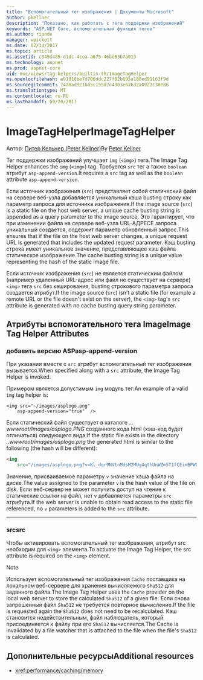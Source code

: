 ```yaml
---
title: "Вспомогательный тег изображения | Документы Microsoft"
author: pkellner
description: "Показано, как работать с тега поддержки изображений"
keywords: "ASP.NET Core, вспомогательная функция тегов"
ms.author: riande
manager: wpickett
ms.date: 02/14/2017
ms.topic: article
ms.assetid: c045d485-d1dc-4cea-a675-46be83b7a013
ms.technology: aspnet
ms.prod: aspnet-core
uid: mvc/views/tag-helpers/builtin-th/ImageTagHelper
ms.openlocfilehash: e91018be7d706ddc227f82b695a188ed91163f9d
ms.sourcegitcommit: 74a8ad9c1ba5c155d7c4303e67632a0922c38e86
ms.translationtype: MT
ms.contentlocale: ru-RU
ms.lasthandoff: 09/20/2017
---
```

# <a name="imagetaghelper"></a><span data-ttu-id="4a2f5-104">ImageTagHelper</span><span class="sxs-lookup"><span data-stu-id="4a2f5-104">ImageTagHelper</span></span>

<span data-ttu-id="4a2f5-105">Автор: [Питер Кельнер (Peter Kellner)](http://peterkellner.net)</span><span class="sxs-lookup"><span data-stu-id="4a2f5-105">By [Peter Kellner](http://peterkellner.net)</span></span> 

<span data-ttu-id="4a2f5-106">Тег поддержки изображений улучшает `img` (`<img>`) тега.</span><span class="sxs-lookup"><span data-stu-id="4a2f5-106">The Image Tag Helper enhances the `img` (`<img>`) tag.</span></span> <span data-ttu-id="4a2f5-107">Требуется `src` тег а также `boolean` атрибут `asp-append-version`.</span><span class="sxs-lookup"><span data-stu-id="4a2f5-107">It requires a `src` tag as well as the `boolean` attribute `asp-append-version`.</span></span>

<span data-ttu-id="4a2f5-108">Если источник изображения (`src`) представляет собой статический файл на сервере веб-узла добавляется уникальный кэша busting строку как параметр запроса для источника изображения.</span><span class="sxs-lookup"><span data-stu-id="4a2f5-108">If the image source (`src`) is a static file on the host web server, a unique cache busting string is appended as a query parameter to the image source.</span></span> <span data-ttu-id="4a2f5-109">Это гарантирует, что при изменении файла на сервере веб-узла URL-АДРЕСЕ запроса уникальный создается, содержит параметр обновленный запрос.</span><span class="sxs-lookup"><span data-stu-id="4a2f5-109">This ensures that if the file on the host web server changes, a unique request URL is generated that includes the updated request parameter.</span></span> <span data-ttu-id="4a2f5-110">Кэш busting строка имеет уникальное значение, представляющее хэш файла статическое изображение.</span><span class="sxs-lookup"><span data-stu-id="4a2f5-110">The cache busting string is a unique value representing the hash of the static image file.</span></span>

<span data-ttu-id="4a2f5-111">Если источник изображения (`src`) не является статическим файлом (например удаленный URL-адрес или файл не существует на сервере) `<img>` тега `src` без кэширования, busting строкового параметра запроса создается атрибут.</span><span class="sxs-lookup"><span data-stu-id="4a2f5-111">If the image source (`src`) isn't a static file (for example a remote URL or the file doesn't exist on the server), the `<img>` tag's `src` attribute is generated with no cache busting query string parameter.</span></span>

## <a name="image-tag-helper-attributes"></a><span data-ttu-id="4a2f5-112">Атрибуты вспомогательного тега Image</span><span class="sxs-lookup"><span data-stu-id="4a2f5-112">Image Tag Helper Attributes</span></span>


### <a name="asp-append-version"></a><span data-ttu-id="4a2f5-113">добавить версию ASP</span><span class="sxs-lookup"><span data-stu-id="4a2f5-113">asp-append-version</span></span>

<span data-ttu-id="4a2f5-114">При указании вместе с `src` атрибут вспомогательный тег изображения вызывается.</span><span class="sxs-lookup"><span data-stu-id="4a2f5-114">When specified along with a `src` attribute, the Image Tag Helper is invoked.</span></span>

<span data-ttu-id="4a2f5-115">Примером является допустимым `img` модуль тег:</span><span class="sxs-lookup"><span data-stu-id="4a2f5-115">An example of a valid `img` tag helper is:</span></span>

```cshtml
<img src="~/images/asplogo.png" 
    asp-append-version="true"  />
```

<span data-ttu-id="4a2f5-116">Если статический файл существует в каталоге *... wwwroot/Images/asplogo.PNG* созданного кода html (хэш-код будет отличаться) следующего вида:</span><span class="sxs-lookup"><span data-stu-id="4a2f5-116">If the static file exists in the directory *..wwwroot/images/asplogo.png* the generated html is similar to the following (the hash will be different):</span></span>

```html
<img 
    src="/images/asplogo.png?v=Kl_dqr9NVtnMdsM2MUg4qthUnWZm5T1fCEimBPWDNgM"/>
```

<span data-ttu-id="4a2f5-117">Значение, присваиваемое параметру `v` значение хэша файла на диске.</span><span class="sxs-lookup"><span data-stu-id="4a2f5-117">The value assigned to the parameter `v` is the hash value of the file on disk.</span></span> <span data-ttu-id="4a2f5-118">Если веб-сервер не может получить доступ на чтение к статические ссылки на файл, нет `v` добавляется параметры `src` атрибута.</span><span class="sxs-lookup"><span data-stu-id="4a2f5-118">If the web server is unable to obtain read access to the static file referenced,  no `v` parameters is added to the `src` attribute.</span></span>

- - -

### <a name="src"></a><span data-ttu-id="4a2f5-119">src</span><span class="sxs-lookup"><span data-stu-id="4a2f5-119">src</span></span>

<span data-ttu-id="4a2f5-120">Чтобы активировать вспомогательный тег изображения, атрибут src необходим для `<img>` элемента.</span><span class="sxs-lookup"><span data-stu-id="4a2f5-120">To activate the Image Tag Helper, the src attribute is required on the `<img>` element.</span></span> 

> [!NOTE]
> <span data-ttu-id="4a2f5-121">Использует вспомогательный тег изображения `Cache` поставщика на локальном веб-сервере для хранения вычисляемого `Sha512` для заданного файла.</span><span class="sxs-lookup"><span data-stu-id="4a2f5-121">The Image Tag Helper uses the `Cache` provider on the local web server to store the calculated `Sha512` of a given file.</span></span> <span data-ttu-id="4a2f5-122">Если снова запрошенный файл `Sha512` не требуется повторное вычисление.</span><span class="sxs-lookup"><span data-stu-id="4a2f5-122">If the file is requested again the `Sha512` does not need to be recalculated.</span></span> <span data-ttu-id="4a2f5-123">Кэш становится недействительным, файл наблюдатель, который присоединяется к файлу при его `Sha512` вычисляется.</span><span class="sxs-lookup"><span data-stu-id="4a2f5-123">The Cache is invalidated by a file watcher that is attached to the file when the file's `Sha512` is calculated.</span></span>

## <a name="additional-resources"></a><span data-ttu-id="4a2f5-124">Дополнительные ресурсы</span><span class="sxs-lookup"><span data-stu-id="4a2f5-124">Additional resources</span></span>

* <xref:performance/caching/memory>
